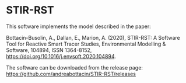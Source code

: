 # STIR-RST

This software implements the model described in the paper:

Bottacin-Busolin, A., Dallan, E., Marion, A. (2020), STIR-RST: A Software Tool for Reactive Smart Tracer Studies, Environmental Modelling & Software, 104894, ISSN 1364-8152, https://doi.org/10.1016/j.envsoft.2020.104894.

The software can be downloaded from the release page: 
https://github.com/andreabottacin/STIR-RST/releases

